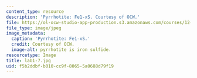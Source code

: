 ```yaml
---
content_type: resource
description: 'Pyrrhotite: Fe1-xS. Courtesy of OCW.'
file: https://ol-ocw-studio-app-production.s3.amazonaws.com/courses/12-108-structure-of-earth-materials-fall-2004/f5b2ddbfb010cc9f80655a0688d79f19_lab1-7.jpg
file_type: image/jpeg
image_metadata:
  caption: 'Pyrrhotite: Fe1-xS.'
  credit: Courtesy of OCW.
  image-alt: pyrrhotite is iron sulfide.
resourcetype: Image
title: lab1-7.jpg
uid: f5b2ddbf-b010-cc9f-8065-5a0688d79f19
---
```

